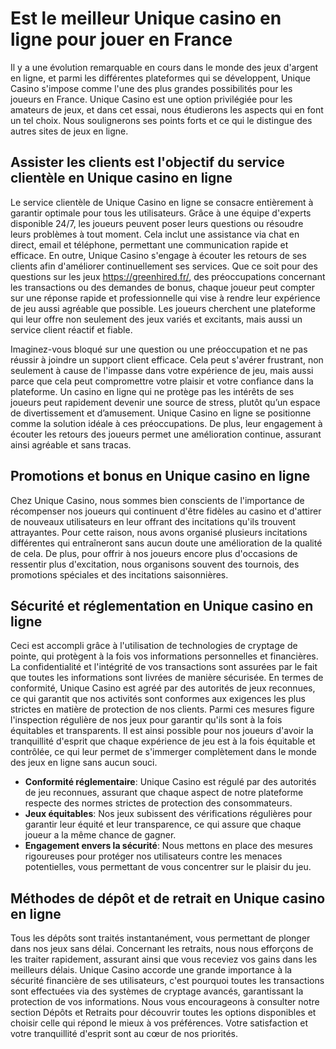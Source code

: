 <h1>Est le meilleur Unique casino en ligne pour jouer en France</h1>
<p>Il y a une &eacute;volution remarquable en cours dans le monde des jeux d'argent en ligne, et parmi les diff&eacute;rentes plateformes qui se d&eacute;veloppent, Unique Casino s'impose comme l'une des plus grandes possibilit&eacute;s pour les joueurs en France. Unique Casino est une option privil&eacute;gi&eacute;e pour les amateurs de jeux, et dans cet essai, nous &eacute;tudierons les aspects qui en font un tel choix. Nous soulignerons ses points forts et ce qui le distingue des autres sites de jeux en ligne.</p>
<h2>Assister les clients est l'objectif du service client&egrave;le en Unique casino en ligne</h2>
<p>Le service client&egrave;le de Unique Casino en ligne se consacre enti&egrave;rement &agrave; garantir optimale pour tous les utilisateurs. Gr&acirc;ce &agrave; une &eacute;quipe d'experts disponible 24/7, les joueurs peuvent poser leurs questions ou r&eacute;soudre leurs probl&egrave;mes &agrave; tout moment. Cela inclut une assistance via chat en direct, email et t&eacute;l&eacute;phone, permettant une communication rapide et efficace. En outre, Unique Casino s'engage &agrave; &eacute;couter les retours de ses clients afin d'am&eacute;liorer continuellement ses services. Que ce soit pour des questions sur les jeux <a href="https://greenhired.fr/">https://greenhired.fr/</a>, des pr&eacute;occupations concernant les transactions ou des demandes de bonus, chaque joueur peut compter sur une r&eacute;ponse rapide et professionnelle qui vise &agrave; rendre leur exp&eacute;rience de jeu aussi agr&eacute;able que possible. Les joueurs cherchent une plateforme qui leur offre non seulement des jeux vari&eacute;s et excitants, mais aussi un service client r&eacute;actif et fiable.</p>
<p>Imaginez-vous bloqu&eacute; sur une question ou une pr&eacute;occupation et ne pas r&eacute;ussir &agrave; joindre un support client efficace. Cela peut s'av&eacute;rer frustrant, non seulement &agrave; cause de l'impasse dans votre exp&eacute;rience de jeu, mais aussi parce que cela peut compromettre votre plaisir et votre confiance dans la plateforme. Un casino en ligne qui ne prot&egrave;ge pas les int&eacute;r&ecirc;ts de ses joueurs peut rapidement devenir une source de stress, plut&ocirc;t qu&rsquo;un espace de divertissement et d&rsquo;amusement.&nbsp;Unique Casino en ligne se positionne comme la solution id&eacute;ale &agrave; ces pr&eacute;occupations. De plus, leur engagement &agrave; &eacute;couter les retours des joueurs permet une am&eacute;lioration continue, assurant ainsi agr&eacute;able et sans tracas.</p>
<h2>Promotions et bonus en Unique casino en ligne</h2>
<p>Chez Unique Casino, nous sommes bien conscients de l'importance de r&eacute;compenser nos joueurs qui continuent d'&ecirc;tre fid&egrave;les au casino et d'attirer de nouveaux utilisateurs en leur offrant des incitations qu'ils trouvent attrayantes. Pour cette raison, nous avons organis&eacute; plusieurs incitations diff&eacute;rentes qui entra&icirc;neront sans aucun doute une am&eacute;lioration de la qualit&eacute; de cela. De plus, pour offrir &agrave; nos joueurs encore plus d'occasions de ressentir plus d'excitation, nous organisons souvent des tournois, des promotions sp&eacute;ciales et des incitations saisonni&egrave;res.</p>
<h2>S&eacute;curit&eacute; et r&eacute;glementation en Unique casino en ligne</h2>
<p>Ceci est accompli gr&acirc;ce &agrave; l'utilisation de technologies de cryptage de pointe, qui prot&egrave;gent &agrave; la fois vos informations personnelles et financi&egrave;res. La confidentialit&eacute; et l'int&eacute;grit&eacute; de vos transactions sont assur&eacute;es par le fait que toutes les informations sont livr&eacute;es de mani&egrave;re s&eacute;curis&eacute;e. En termes de conformit&eacute;, Unique Casino est agr&eacute;&eacute; par des autorit&eacute;s de jeux reconnues, ce qui garantit que nos activit&eacute;s sont conformes aux exigences les plus strictes en mati&egrave;re de protection de nos clients. Parmi ces mesures figure l'inspection r&eacute;guli&egrave;re de nos jeux pour garantir qu'ils sont &agrave; la fois &eacute;quitables et transparents. Il est ainsi possible pour nos joueurs d'avoir la tranquillit&eacute; d'esprit que chaque exp&eacute;rience de jeu est &agrave; la fois &eacute;quitable et contr&ocirc;l&eacute;e, ce qui leur permet de s'immerger compl&egrave;tement dans le monde des jeux en ligne sans aucun souci.</p>
<ul>
<li><strong><strong>Conformit&eacute; r&eacute;glementaire</strong></strong>: Unique Casino est r&eacute;gul&eacute; par des autorit&eacute;s de jeu reconnues, assurant que chaque aspect de notre plateforme respecte des normes strictes de protection des consommateurs.</li>
<li><strong><strong>Jeux &eacute;quitables</strong></strong>: Nos jeux subissent des v&eacute;rifications r&eacute;guli&egrave;res pour garantir leur &eacute;quit&eacute; et leur transparence, ce qui assure que chaque joueur a la m&ecirc;me chance de gagner.</li>
<li><strong><strong>Engagement envers la s&eacute;curit&eacute;</strong></strong>: Nous mettons en place des mesures rigoureuses pour prot&eacute;ger nos utilisateurs contre les menaces potentielles, vous permettant de vous concentrer sur le plaisir du jeu.</li>
</ul>
<h2>M&eacute;thodes de d&eacute;p&ocirc;t et de retrait en Unique casino en ligne</h2>
<p>Tous les d&eacute;p&ocirc;ts sont trait&eacute;s instantan&eacute;ment, vous permettant de plonger dans nos jeux sans d&eacute;lai. Concernant les retraits, nous nous effor&ccedil;ons de les traiter rapidement, assurant ainsi que vous receviez vos gains dans les meilleurs d&eacute;lais. Unique Casino accorde une grande importance &agrave; la s&eacute;curit&eacute; financi&egrave;re de ses utilisateurs, c'est pourquoi toutes les transactions sont effectu&eacute;es via des syst&egrave;mes de cryptage avanc&eacute;s, garantissant la protection de vos informations. Nous vous encourageons &agrave; consulter notre section D&eacute;p&ocirc;ts et Retraits pour d&eacute;couvrir toutes les options disponibles et choisir celle qui r&eacute;pond le mieux &agrave; vos pr&eacute;f&eacute;rences. Votre satisfaction et votre tranquillit&eacute; d'esprit sont au c&oelig;ur de nos priorit&eacute;s.</p>
